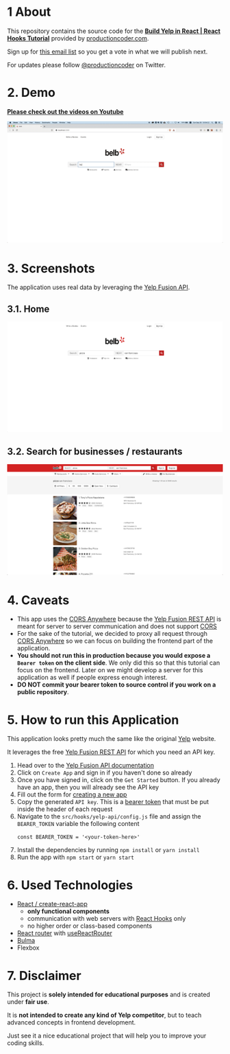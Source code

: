# 1 About
This repository contains the source code for the **[Build Yelp in React | React Hooks Tutorial](https://www.youtube.com/watch?v=8asNYp7koRg)** provided by [productioncoder.com](https://productioncoder.com).

Sign up for [this email list](https://productioncoder.com/you-decide-what-we-build-next/) so you get a vote in what we will publish next.

For updates please follow [@productioncoder](https://twitter.com/productioncoder) on Twitter.

# 2. Demo
**[Please check out the videos on Youtube](https://www.youtube.com/watch?v=8asNYp7koRg)**

![Yelp Home](images/yelp.gif)
# 3. Screenshots
The application uses real data by leveraging the [Yelp Fusion API](https://www.yelp.com/developers/documentation/v3).

## 3.1. Home
![Yelp Home](images/yelp-home.png)

## 3.2. Search for businesses / restaurants
![Yelp Search](images/yelp-search.png)

# 4. Caveats
* This app uses the [CORS Anywhere](https://github.com/Rob--W/cors-anywhere/#documentation) because the [Yelp Fusion REST API](https://www.yelp.com/developers/documentation/v3) is meant for server to server communication and does not support [CORS](https://developer.mozilla.org/en-US/docs/Web/HTTP/CORS)
* For the sake of the tutorial, we decided to proxy all request through [CORS Anywhere](https://github.com/Rob--W/cors-anywhere/#documentation) so we can focus on building the frontend part of the application.
* **You should not run this in production because you would expose a `Bearer token` on the client side**. We only did this so that this tutorial can focus on the frontend. Later on we might develop a server for this application as well if people express enough interest.
* **DO NOT commit your bearer token to source control if you work on a public repository**.

# 5. How to run this Application
This application looks pretty much the same like the original [Yelp](https://www.yelp.com) website.

It leverages the free [Yelp Fusion REST API](https://www.yelp.com/developers/documentation/v3) for which you need an API key.

1. Head over to the [Yelp Fusion API documentation](https://www.yelp.com/developers/documentation/v3)
2. Click on `Create App` and sign in if you haven't done so already
3. Once you have signed in, click on the `Get Started` button. If you already have an app, then you will already see the API key
4. Fill out the form for [creating a new app](https://www.yelp.com/developers/v3/manage_app)
5. Copy the generated `API key`. This is a [bearer token](https://stackoverflow.com/questions/25838183/what-is-the-oauth-2-0-bearer-token-exactly/25843058) that must be put inside the header of each request
6. Navigate to the `src/hooks/yelp-api/config.js` file and assign the `BEARER_TOKEN` variable the following content
   ```
   const BEARER_TOKEN = '<your-token-here>'
   ```
7. Install the dependencies by running `npm install` or `yarn install`
8. Run the app with `npm start` or `yarn start`


# 6. Used Technologies
* [React / create-react-app](https://github.com/facebook/create-react-app)
    * **only functional components**
    * communication with web servers with [React Hooks](https://reactjs.org/docs/hooks-intro.html) only
    * no higher order or class-based components
* [React router](https://github.com/ReactTraining/react-router) with [useReactRouter](https://github.com/CharlesStover/use-react-router)
* [Bulma](https://bulma.io)
* Flexbox

# 7. Disclaimer
This project is **solely intended for educational purposes** and is created under **fair use**.

It is **not intended to create any kind of Yelp competitor**, but to teach advanced concepts in frontend development.

Just see it a nice educational project that will help you to improve your coding skills.